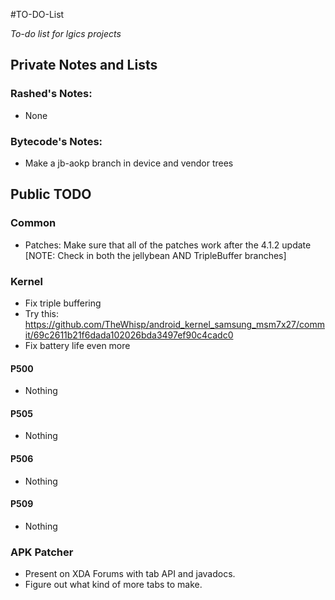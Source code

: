#TO-DO-List

_To-do list for lgics projects_

## Private Notes and Lists

### Rashed's Notes:

 * None

### Bytecode's Notes:

 * Make a jb-aokp branch in device and vendor trees

## Public TODO

### Common

 * Patches: Make sure that all of the patches work after the 4.1.2 update [NOTE: Check in both the jellybean AND TripleBuffer branches]

### Kernel

 * Fix triple buffering
 * Try this: https://github.com/TheWhisp/android_kernel_samsung_msm7x27/commit/69c2611b21f6dada102026bda3497ef90c4cadc0
 * Fix battery life even more

#### P500

 * Nothing

#### P505

 * Nothing

#### P506

 * Nothing

#### P509

 * Nothing

### APK Patcher

 * Present on XDA Forums with tab API and javadocs.
 * Figure out what kind of more tabs to make.
